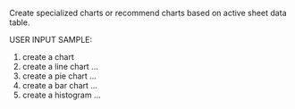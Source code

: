 Create specialized charts or recommend charts based on active sheet data table.

USER INPUT SAMPLE:

1. create a chart
1. create a line chart ...
1. create a pie chart ...
1. create a bar chart ...
1. create a histogram ...
